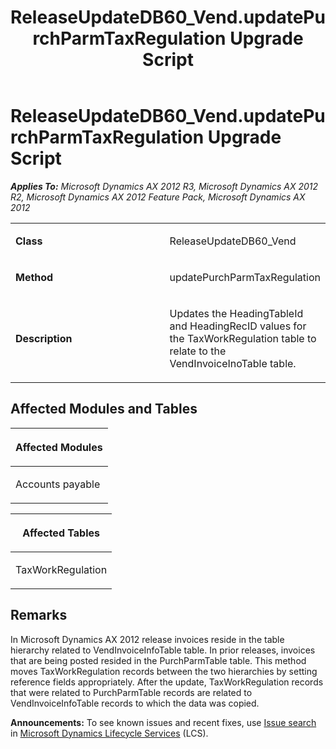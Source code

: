 ﻿---
title: ReleaseUpdateDB60_Vend.updatePurchParmTaxRegulation Upgrade Script
TOCTitle: ReleaseUpdateDB60_Vend.updatePurchParmTaxRegulation Upgrade Script
ms:assetid: da93f825-7d60-fcf7-b21b-2d0e3f3feaf8
ms:mtpsurl: https://msdn.microsoft.com/en-us/library/JJ737174(v=AX.60)
ms:contentKeyID: 49711617
ms.date: 05/18/2015
mtps_version: v=AX.60
---

# ReleaseUpdateDB60\_Vend.updatePurchParmTaxRegulation Upgrade Script 


_**Applies To:** Microsoft Dynamics AX 2012 R3, Microsoft Dynamics AX 2012 R2, Microsoft Dynamics AX 2012 Feature Pack, Microsoft Dynamics AX 2012_

<table>
<colgroup>
<col style="width: 50%" />
<col style="width: 50%" />
</colgroup>
<tbody>
<tr class="odd">
<td><p><strong>Class</strong></p></td>
<td><p>ReleaseUpdateDB60_Vend</p></td>
</tr>
<tr class="even">
<td><p><strong>Method</strong></p></td>
<td><p>updatePurchParmTaxRegulation</p></td>
</tr>
<tr class="odd">
<td><p><strong>Description</strong></p></td>
<td><p>Updates the HeadingTableId and HeadingRecID values for the TaxWorkRegulation table to relate to the VendInvoiceInoTable table.</p></td>
</tr>
</tbody>
</table>


## Affected Modules and Tables

<table>
<colgroup>
<col style="width: 100%" />
</colgroup>
<thead>
<tr class="header">
<th><p>Affected Modules</p></th>
</tr>
</thead>
<tbody>
<tr class="odd">
<td><p>Accounts payable</p></td>
</tr>
</tbody>
</table>


<table>
<colgroup>
<col style="width: 100%" />
</colgroup>
<thead>
<tr class="header">
<th><p>Affected Tables</p></th>
</tr>
</thead>
<tbody>
<tr class="odd">
<td><p>TaxWorkRegulation</p></td>
</tr>
</tbody>
</table>


## Remarks

In Microsoft Dynamics AX 2012 release invoices reside in the table hierarchy related to VendInvoiceInfoTable table. In prior releases, invoices that are being posted resided in the PurchParmTable table. This method moves TaxWorkRegulation records between the two hierarchies by setting reference fields appropriately. After the update, TaxWorkRegulation records that were related to PurchParmTable records are related to VendInvoiceInfoTable records to which the data was copied.

  
**Announcements:** To see known issues and recent fixes, use [Issue search](http://go.microsoft.com/fwlink/?linkid=389258) in [Microsoft Dynamics Lifecycle Services](http://go.microsoft.com/fwlink/?linkid=306505) (LCS).

